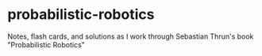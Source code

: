 probabilistic-robotics
======================

Notes, flash cards, and solutions as I work through Sebastian Thrun's book "Probabilistic Robotics"
